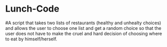 # Lunch-Code

#A script that takes two lists of restaurants (healthy and unhealty choices) and allows the user to choose one list and get a random choice so that the user does not have to make the cruel and hard decision of choosing where to eat by himself/herself.
